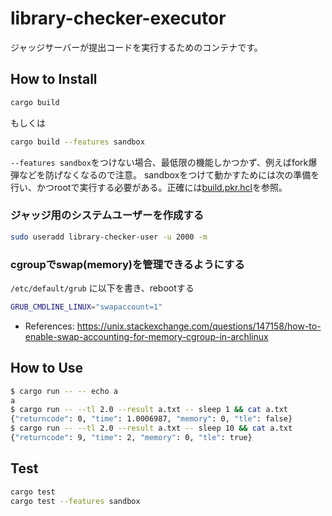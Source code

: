 # library-checker-executor

ジャッジサーバーが提出コードを実行するためのコンテナです。

## How to Install

```sh
cargo build
```

もしくは

```sh
cargo build --features sandbox
```

`--features sandbox`をつけない場合、最低限の機能しかつかず、例えばfork爆弾などを防げなくなるので注意。
sandboxをつけて動かすためには次の準備を行い、かつrootで実行する必要がある。正確には[build.pkr.hcl]('../packer/build.pkr.hck')を参照。

### ジャッジ用のシステムユーザーを作成する

```sh
sudo useradd library-checker-user -u 2000 -m
```

### cgroupでswap(memory)を管理できるようにする

`/etc/default/grub` に以下を書き、rebootする

```sh
GRUB_CMDLINE_LINUX="swapaccount=1"
```

- References: https://unix.stackexchange.com/questions/147158/how-to-enable-swap-accounting-for-memory-cgroup-in-archlinux

## How to Use

```sh
$ cargo run -- -- echo a
a
$ cargo run -- --tl 2.0 --result a.txt -- sleep 1 && cat a.txt
{"returncode": 0, "time": 1.0006987, "memory": 0, "tle": false}
$ cargo run -- --tl 2.0 --result a.txt -- sleep 10 && cat a.txt
{"returncode": 9, "time": 2, "memory": 0, "tle": true}
```

## Test

```sh
cargo test
cargo test --features sandbox
```
